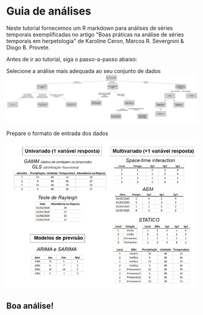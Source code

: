 # Guia de análises

Neste tutorial fornecemos um R markdown para análises de séries temporais exemplificadas no artigo "Boas práticas na análise de séries temporais em herpetologia"
de Karoline Ceron, Marcos R. Severgnini & Diogo B. Provete.

Antes de ir ao tutorial, siga o passo-a-passo abaixo:

Selecione a análise mais adequada ao seu conjunto de dados
![](Decision_Tree-2.jpg)

Prepare o formato de entrada dos dados

![](Entrada_dados.jpg)


## Boa análise! 
